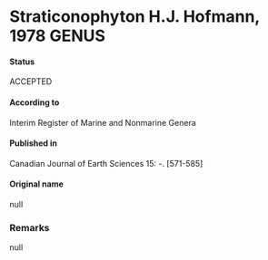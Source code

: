 # Straticonophyton H.J. Hofmann, 1978 GENUS

#### Status
ACCEPTED

#### According to
Interim Register of Marine and Nonmarine Genera

#### Published in
Canadian Journal of Earth Sciences 15: -. [571-585]

#### Original name
null

### Remarks
null